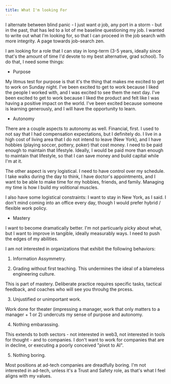 ```yaml
---
title: What I'm looking For
---
```


I alternate between blind panic - I just want _a_ job, any port in a storm - but in the past, that has led to a lot of me baseline questioning my job. I wanted to write out what I'm looking for, so that I can proceed in the job search with more integrity. A page towards job-search zen.

I am looking for a role that I can stay in long-term (3-5 years, ideally since that's the amount of time I'd devote to my best alternative, grad school). To do that, I need some things:  

- Purpose

My litmus test for purpose is that it's the thing that makes me excited to get to work on Sunday night. I've been excited to get to work because I liked the people I worked with, and I was excited to see them the next day. I've been excited to get to work because I liked the product and felt like I was having a positive impact on the world. I've been excited because someone is learning generously, and I will have the opportunity to learn.  

- Autonomy 

There are a couple aspects to autonomy as well. Financial, first. I used to not say that I had compensation expectations, but I definitely do. I live in a high cost of living area that I do not intend to leave (New York), and I have hobbies (playing soccer, pottery, poker) that cost money. I need to be paid enough to maintain that lifestyle. Ideally, I would be paid more than enough to maintain that lifestyle, so that I can save money and build capital while I'm at it. 

The other aspect is very logistical. I need to have control over my schedule. I take walks during the day to think, I have doctor's appointments, and I want to be able to make time for my hobbies, friends, and family. Managing my time is how I build my volitional muscles.  

I also have some logistical constraints: I want to stay in New York, as I said. I don't mind coming into an office every day, though I would prefer hybrid / flexible work policy. 

- Mastery 

I want to become dramatically better. I'm not particuarly picky about what, but I want to improve in tangible, ideally measurably ways. I need to push the edges of my abilities. 


I am not interested in organizations that exhibit the following behaviors:

1. Information Assymmetry. 

2. Grading without first teaching. This undermines the ideal of a blameless engineering culture.  

This is part of mastery. Deliberate practice requires specific tasks, tactical feedback, and  coaches who will see you throuhg the prcess. 

3. Unjustified or unimportant work.

Work done for theater (impressing a manager, work that only matters to a manager + 1 or 2) undercuts my sense of purpose and autonomy.  

4. Nothing embarassing.
 
This extends to both sectors - not interested in web3, not interested in tools for thought - and to companies. I don't want to work for companies that are in decline,  or executing a poorly conceived "pivot to AI". 

5. Nothing boring. 
 
Most positions at ad-tech companies are dreadfully boring. I'm not interested in ad-tech, unless it's a Trust and Safety role, as that's what I feel aligns with my values. 
